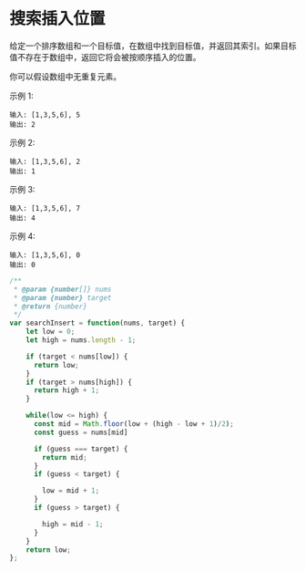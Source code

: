 # 搜索插入位置

给定一个排序数组和一个目标值，在数组中找到目标值，并返回其索引。如果目标值不存在于数组中，返回它将会被按顺序插入的位置。

你可以假设数组中无重复元素。

示例 1:
```
输入: [1,3,5,6], 5
输出: 2
```
示例 2:
```
输入: [1,3,5,6], 2
输出: 1
```
示例 3:
```
输入: [1,3,5,6], 7
输出: 4
```
示例 4:
```
输入: [1,3,5,6], 0
输出: 0
```

```js
/**
 * @param {number[]} nums
 * @param {number} target
 * @return {number}
 */
var searchInsert = function(nums, target) {
    let low = 0;
    let high = nums.length - 1;

    if (target < nums[low]) {
      return low;
    }
    if (target > nums[high]) {
      return high + 1;
    }

    while(low <= high) {
      const mid = Math.floor(low + (high - low + 1)/2);
      const guess = nums[mid]

      if (guess === target) {
        return mid;
      }
      if (guess < target) {

        low = mid + 1;
      }
      if (guess > target) {

        high = mid - 1;
      }
    }
    return low;
};
```
